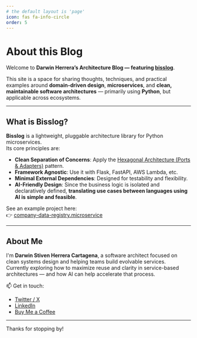 ```yaml
---
# the default layout is 'page'
icon: fas fa-info-circle
order: 5
---
```


# About this Blog

Welcome to **Darwin Herrera’s Architecture Blog — featuring [bisslog](https://github.com/darwinhc/bisslog-core-py)**.

This site is a space for sharing thoughts, techniques, and practical examples around **domain-driven design**, **microservices**, and **clean, maintainable software architectures** — primarily using **Python**, but applicable across ecosystems.

---

## What is Bisslog?

**Bisslog** is a lightweight, pluggable architecture library for Python microservices.  
Its core principles are:

- **Clean Separation of Concerns**: Apply the [Hexagonal Architecture (Ports & Adapters)](https://en.wikipedia.org/wiki/Hexagonal_architecture_(software)) pattern.
- **Framework Agnostic**: Use it with Flask, FastAPI, AWS Lambda, etc.
- **Minimal External Dependencies**: Designed for testability and flexibility.
- **AI-Friendly Design**: Since the business logic is isolated and declaratively defined, **translating use cases between languages using AI is simple and feasible**.

See an example project here:  
👉 [company-data-registry.microservice](https://github.com/darwinhc/bisslog-core-py/tree/feature/init/examples/company-data-registry.microservice)

---

## About Me

I'm **Darwin Stiven Herrera Cartagena**, a software architect focused on clean systems design and helping teams build evolvable services.  
Currently exploring how to maximize reuse and clarity in service-based architectures — and how AI can help accelerate that process.

📫 Get in touch:  
- [Twitter / X](https://x.com/darwin_herrerac)  
- [LinkedIn](https://www.linkedin.com/in/darwin-herrera/)  
- [Buy Me a Coffee](https://buymeacoffee.com/darwinhc)

---

Thanks for stopping by!
